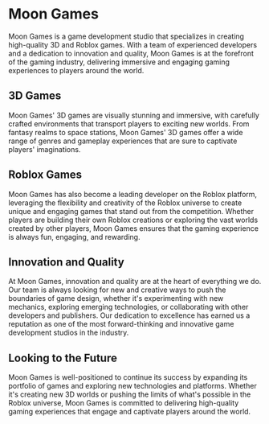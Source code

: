 # Moon Games
Moon Games is a game development studio that specializes in creating high-quality 3D and Roblox games. With a team of experienced developers and a dedication to innovation and quality, Moon Games is at the forefront of the gaming industry, delivering immersive and engaging gaming experiences to players around the world.

## 3D Games
Moon Games' 3D games are visually stunning and immersive, with carefully crafted environments that transport players to exciting new worlds. From fantasy realms to space stations, Moon Games' 3D games offer a wide range of genres and gameplay experiences that are sure to captivate players' imaginations.

## Roblox Games
Moon Games has also become a leading developer on the Roblox platform, leveraging the flexibility and creativity of the Roblox universe to create unique and engaging games that stand out from the competition. Whether players are building their own Roblox creations or exploring the vast worlds created by other players, Moon Games ensures that the gaming experience is always fun, engaging, and rewarding.

## Innovation and Quality
At Moon Games, innovation and quality are at the heart of everything we do. Our team is always looking for new and creative ways to push the boundaries of game design, whether it's experimenting with new mechanics, exploring emerging technologies, or collaborating with other developers and publishers. Our dedication to excellence has earned us a reputation as one of the most forward-thinking and innovative game development studios in the industry.

## Looking to the Future
Moon Games is well-positioned to continue its success by expanding its portfolio of games and exploring new technologies and platforms. Whether it's creating new 3D worlds or pushing the limits of what's possible in the Roblox universe, Moon Games is committed to delivering high-quality gaming experiences that engage and captivate players around the world.

